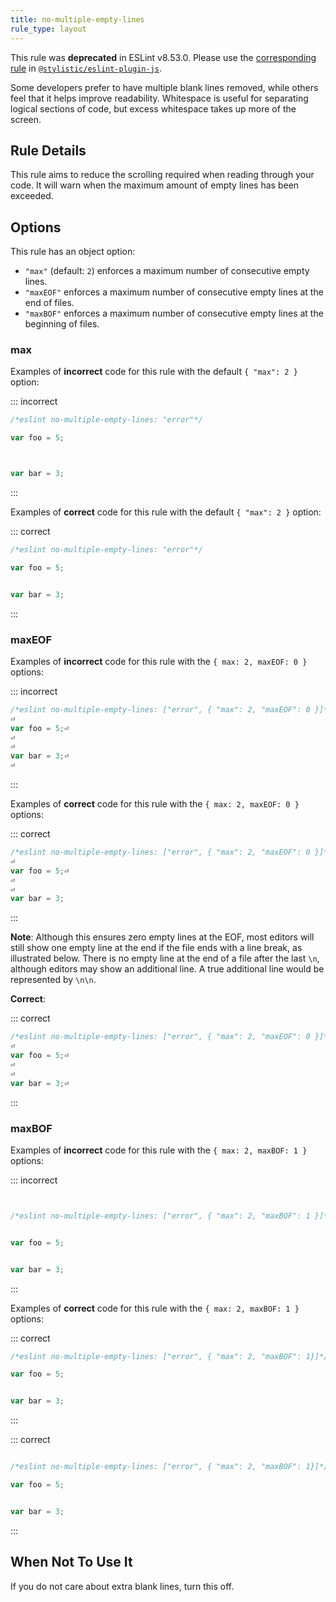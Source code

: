 ```yaml
---
title: no-multiple-empty-lines
rule_type: layout
---
```


This rule was **deprecated** in ESLint v8.53.0. Please use the [corresponding rule](https://eslint.style/rules/js/no-multiple-empty-lines) in [`@stylistic/eslint-plugin-js`](https://eslint.style/packages/js).

Some developers prefer to have multiple blank lines removed, while others feel that it helps improve readability. Whitespace is useful for separating logical sections of code, but excess whitespace takes up more of the screen.

## Rule Details

This rule aims to reduce the scrolling required when reading through your code. It will warn when the maximum amount of empty lines has been exceeded.

## Options

This rule has an object option:

* `"max"` (default: `2`) enforces a maximum number of consecutive empty lines.
* `"maxEOF"` enforces a maximum number of consecutive empty lines at the end of files.
* `"maxBOF"` enforces a maximum number of consecutive empty lines at the beginning of files.

### max

Examples of **incorrect** code for this rule with the default `{ "max": 2 }` option:

::: incorrect

```js
/*eslint no-multiple-empty-lines: "error"*/

var foo = 5;



var bar = 3;
```

:::

Examples of **correct** code for this rule with the default `{ "max": 2 }` option:

::: correct

```js
/*eslint no-multiple-empty-lines: "error"*/

var foo = 5;


var bar = 3;
```

:::

### maxEOF

Examples of **incorrect** code for this rule with the `{ max: 2, maxEOF: 0 }` options:

::: incorrect

```js
/*eslint no-multiple-empty-lines: ["error", { "max": 2, "maxEOF": 0 }]*/⏎
⏎
var foo = 5;⏎
⏎
⏎
var bar = 3;⏎
⏎

```

:::

Examples of **correct** code for this rule with the `{ max: 2, maxEOF: 0 }` options:

::: correct

```js
/*eslint no-multiple-empty-lines: ["error", { "max": 2, "maxEOF": 0 }]*/⏎
⏎
var foo = 5;⏎
⏎
⏎
var bar = 3;
```

:::

**Note**: Although this ensures zero empty lines at the EOF, most editors will still show one empty line at the end if the file ends with a line break, as illustrated below. There is no empty line at the end of a file after the last `\n`, although editors may show an additional line. A true additional line would be represented by `\n\n`.

**Correct**:

::: correct

```js
/*eslint no-multiple-empty-lines: ["error", { "max": 2, "maxEOF": 0 }]*/⏎
⏎
var foo = 5;⏎
⏎
⏎
var bar = 3;⏎

```

:::

### maxBOF

Examples of **incorrect** code for this rule with the `{ max: 2, maxBOF: 1 }` options:

::: incorrect

```js


/*eslint no-multiple-empty-lines: ["error", { "max": 2, "maxBOF": 1 }]*/


var foo = 5;


var bar = 3;
```

:::

Examples of **correct** code for this rule with the `{ max: 2, maxBOF: 1 }` options:

::: correct

```js
/*eslint no-multiple-empty-lines: ["error", { "max": 2, "maxBOF": 1}]*/

var foo = 5;


var bar = 3;
```

:::

::: correct

```js

/*eslint no-multiple-empty-lines: ["error", { "max": 2, "maxBOF": 1}]*/

var foo = 5;


var bar = 3;
```

:::

## When Not To Use It

If you do not care about extra blank lines, turn this off.
